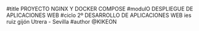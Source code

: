 #title
PROYECTO NGINX Y DOCKER COMPOSE
#modulO
DESPLIEGUE DE APLICACIONES WEB
#ciclo
2º DESARROLLO DE APLICACIONES WEB
ies ruiz gijón Utrera - Sevilla
#author
@KIKEON

